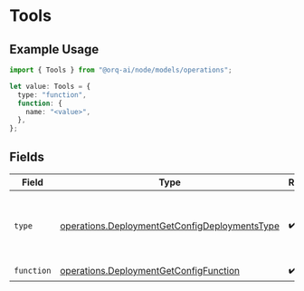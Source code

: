 # Tools

## Example Usage

```typescript
import { Tools } from "@orq-ai/node/models/operations";

let value: Tools = {
  type: "function",
  function: {
    name: "<value>",
  },
};
```

## Fields

| Field                                                                                                          | Type                                                                                                           | Required                                                                                                       | Description                                                                                                    |
| -------------------------------------------------------------------------------------------------------------- | -------------------------------------------------------------------------------------------------------------- | -------------------------------------------------------------------------------------------------------------- | -------------------------------------------------------------------------------------------------------------- |
| `type`                                                                                                         | [operations.DeploymentGetConfigDeploymentsType](../../models/operations/deploymentgetconfigdeploymentstype.md) | :heavy_check_mark:                                                                                             | The type of the tool. Currently, only `function` is supported.                                                 |
| `function`                                                                                                     | [operations.DeploymentGetConfigFunction](../../models/operations/deploymentgetconfigfunction.md)               | :heavy_check_mark:                                                                                             | N/A                                                                                                            |